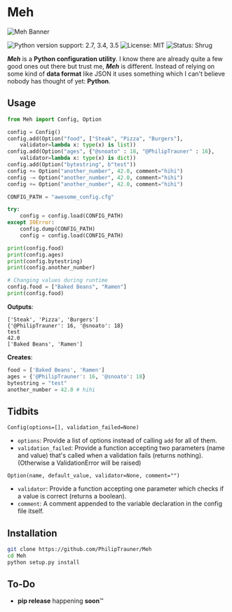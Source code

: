 # Meh

![Meh Banner](http://content.philip-trauner.me/meh.png)

![Python version support: 2.7, 3.4, 3.5](https://img.shields.io/badge/python-2.7%2C%203.4%2C%203.5-blue.svg)
![License: MIT](https://img.shields.io/badge/license-MIT-blue.svg)
![Status: Shrug](https://img.shields.io/badge/status-%C2%AF%5C__(%E3%83%84)__%2F%C2%AF-green.svg)

***Meh*** is a **Python configuration utility**. I know there are already quite a few good ones out there but trust me, ***Meh*** is different.
Instead of relying on some kind of **data format** like JSON it uses something which I can't believe nobody has thought of yet: **Python**.


## Usage
```python
from Meh import Config, Option

config = Config()
config.add(Option("food", ["Steak", "Pizza", "Burgers"],
	validator=lambda x: type(x) is list))
config.add(Option("ages", {"@snoato" : 18, "@PhilipTrauner" : 16},
	validator=lambda x: type(x) is dict))
config.add(Option("bytestring", b"test"))
config += Option("another_number", 42.0, comment="hihi")
config -= Option("another_number", 42.0, comment="hihi")
config += Option("another_number", 42.0, comment="hihi")

CONFIG_PATH = "awesome_config.cfg"

try:
	config = config.load(CONFIG_PATH)
except IOError:
	config.dump(CONFIG_PATH)
	config = config.load(CONFIG_PATH)

print(config.food)
print(config.ages)
print(config.bytestring)
print(config.another_number)

# Changing values during runtime
config.food = ["Baked Beans", "Ramen"]
print(config.food)
```
**Outputs**:

```
['Steak', 'Pizza', 'Burgers']
{'@PhilipTrauner': 16, '@snoato': 18}
test
42.0
['Baked Beans', 'Ramen']
```
**Creates**:

```python
food = ['Baked Beans', 'Ramen']
ages = {'@PhilipTrauner': 16, '@snoato': 18}
bytestring = "test"
another_number = 42.0 # hihi
```


## Tidbits
`Config(options=[], validation_failed=None)`

* `options`: Provide a list of options instead of calling `add` for all of them.
* `validation_failed`: Provide a function accepting two parameters (name and value) that's called when a validation fails (returns nothing). (Otherwise a ValidationError will be raised)

`Option(name, default_value, validator=None, comment="")`

* `validator`: Provide a function accepting one parameter which checks if a value is correct (returns a boolean).
* `comment`: A comment appended to the variable declaration in the config file itself.

## Installation
```bash
git clone https://github.com/PhilipTrauner/Meh
cd Meh
python setup.py install
```

## To-Do
* **pip release** happening **soon**™
